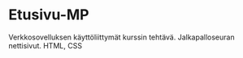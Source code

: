 # Etusivu-MP
Verkkosovelluksen käyttöliittymät kurssin tehtävä. Jalkapalloseuran nettisivut. HTML, CSS
